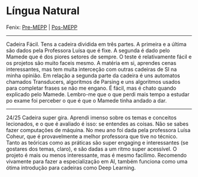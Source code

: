 # Língua Natural

Fenix: [Pre-MEPP](https://fenix.tecnico.ulisboa.pt/cursos/meic-a/disciplina-curricular/283003985068062) | [Pos-MEPP](https://fenix.tecnico.ulisboa.pt/cursos/meic-a/disciplina-curricular/1971853845332794)

---
Cadeira Fácil. Tens a cadeira dividida em três partes. A primeira e a última são dados pela Professora Luísa que é fixe. A segunda é dado pelo Mamede que é dos piores setores de sempre. O teste é relativamente fácil e os projetos são muito faceis mesmo.
A matéria em si, aprendes cenas interessantes, mas tem muita interceção com outras cadeiras de SI na minha opinião.
Em relação a segunda parte da cadeira é uns automatos chamados Transducers, algoritmos de Parsing e uns algoritmos usados para completar frases se não me engano. É fácil, mas é chato quando explicado pelo Mamede. Lembro-me que o que perdi mais tempo a estudar po exame foi perceber o que é que o Mamede tinha andado a dar.

---
24/25
Cadeira super gira. Aprendi imenso sobre os temas e conceitos lecionados, e o que é avaliado é isso: se entendes as coisas. Não se sabes fazer computações de máquina. No meu ano foi dada pela professora Luísa Coheur, que é provavelmente a melhor professora que tive no técnico. Tanto as teóricas como as práticas são super engaging e interessantes (se gostares dos temas, claro), e são dadas a um ritmo super acessível. O projeto é mais ou menos interessante, mas é mesmo facílimo. Recomendo vivamente para fazer a especialização em AI, também funciona como uma ótima introdução para cadeiras como Deep Learning.
